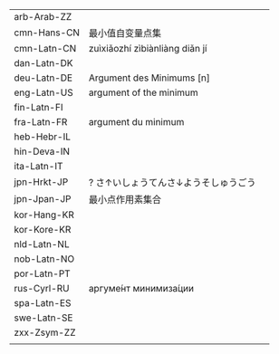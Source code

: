 | | | |
|-|-|-|
| arb-Arab-ZZ |  |  |
| cmn-Hans-CN | 最小值自变量点集 |  |
| cmn-Latn-CN | zuìxiǎozhí zìbiànliàng diǎn jí |  |
| dan-Latn-DK |  |  |
| deu-Latn-DE | Argument des Minimums [n] |  |
| eng-Latn-US | argument of the minimum |  |
| fin-Latn-FI |  |  |
| fra-Latn-FR | argument du minimum |  |
| heb-Hebr-IL |  |  |
| hin-Deva-IN |  |  |
| ita-Latn-IT |  |  |
| jpn-Hrkt-JP | ? さ↑いしょうてんさ↓ようそしゅうごう |  |
| jpn-Jpan-JP | 最小点作用素集合 |  |
| kor-Hang-KR |  |  |
| kor-Kore-KR |  |  |
| nld-Latn-NL |  |  |
| nob-Latn-NO |  |  |
| por-Latn-PT |  |  |
| rus-Cyrl-RU | аргуме́нт минимиза́ции |  |
| spa-Latn-ES |  |  |
| swe-Latn-SE |  |  |
| zxx-Zsym-ZZ |  |  |
|  |  |  |

